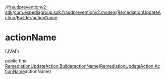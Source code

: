 //[fraudpreventionv2-sdk](../../../../index.md)/[com.expediagroup.sdk.fraudpreventionv2.models](../../index.md)/[RemediationUpdateAction](../index.md)/[Builder](index.md)/[actionName](action-name.md)

# actionName

[JVM]\

public final [RemediationUpdateAction.Builder](index.md)[actionName](action-name.md)([RemediationUpdateAction.ActionName](../-action-name/index.md)actionName)
